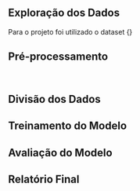 ## Exploração dos Dados

Para o projeto foi utilizado o dataset [](){} 

## Pré-processamento

``` python
    
```

## Divisão dos Dados



## Treinamento do Modelo



## Avaliação do Modelo



## Relatório Final

